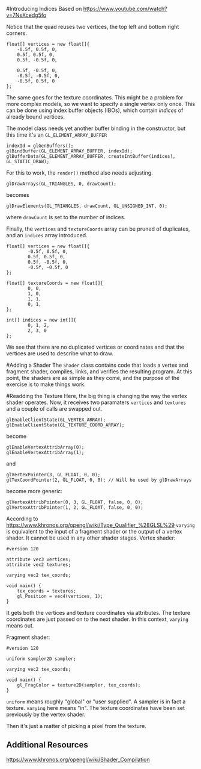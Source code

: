 #Introducing Indices
Based on https://www.youtube.com/watch?v=7NsXcedg5fo

Notice that the quad reuses two vertices, the top left and bottom right corners.
```
float[] vertices = new float[]{
    -0.5f, 0.5f, 0,
    0.5f, 0.5f, 0,
    0.5f, -0.5f, 0,
    
    0.5f, -0.5f, 0,
    -0.5f, -0.5f, 0,
    -0.5f, 0.5f, 0
};
```
The same goes for the texture coordinates. This might be a problem for more complex models, so we want to specify a
single vertex only once. This can be done using index buffer objects (IBOs), which contain _indices_ of already bound vertices.

The model class needs yet another buffer binding in the constructor, but this time it's an `GL_ELEMENT_ARRAY_BUFFER` 
```
indexId = glGenBuffers();
glBindBuffer(GL_ELEMENT_ARRAY_BUFFER, indexId);
glBufferData(GL_ELEMENT_ARRAY_BUFFER, createIntBuffer(indices), GL_STATIC_DRAW);
```

For this to work, the `render()` method also needs adjusting.
```
glDrawArrays(GL_TRIANGLES, 0, drawCount);
```
becomes
```
glDrawElements(GL_TRIANGLES, drawCount, GL_UNSIGNED_INT, 0);
``` 
where `drawCount` is set to the number of indices.

Finally, the `vertices` and `textureCoords` array can be pruned of duplicates, and an `indices` array introduced.

```
float[] vertices = new float[]{
        -0.5f, 0.5f, 0,
        0.5f, 0.5f, 0,
        0.5f, -0.5f, 0,
        -0.5f, -0.5f, 0
};

float[] textureCoords = new float[]{
        0, 0,
        1, 0,
        1, 1,
        0, 1,
};

int[] indices = new int[]{
        0, 1, 2,
        2, 3, 0
};
```
We see that there are no duplicated vertices or coordinates and that the vertices are used to describe what to draw.

#Adding a Shader
The `Shader` class contains code that loads a vertex and fragment shader, compiles, links, and verifies the resulting 
program. At this point, the shaders are as simple as they come, and the purpose of the exercise is to make things work.

#Readding the Texture
Here, the big thing is changing the way the vertex shader operates. Now, 
it receives two paramaters `vertices` and `textures` and a couple of calls
are swapped out.

```
glEnableClientState(GL_VERTEX_ARRAY);
glEnableClientState(GL_TEXTURE_COORD_ARRAY);
```
become

```
glEnableVertexAttribArray(0);
glEnableVertexAttribArray(1);
```

and
``` 
glVertexPointer(3, GL_FLOAT, 0, 0);
glTexCoordPointer(2, GL_FLOAT, 0, 0); // Will be used by glDrawArrays
```
become more generic:
``` 
glVertexAttribPointer(0, 3, GL_FLOAT, false, 0, 0);
glVertexAttribPointer(1, 2, GL_FLOAT, false, 0, 0);
```
According to https://www.khronos.org/opengl/wiki/Type_Qualifier_%28GLSL%29 `varying` is equivalent to the input of a fragment shader or the output of a vertex shader. It cannot be used in any other shader stages. 
Vertex shader:
```
#version 120

attribute vec3 vertices;
attribute vec2 textures;

varying vec2 tex_coords;

void main() {
    tex_coords = textures;
    gl_Position = vec4(vertices, 1);
}
```
It gets both the vertices and texture coordinates via attributes. The texture coordinates are just passed on to the 
next shader. In this context, `varying` means out.  

Fragment shader:
```
#version 120

uniform sampler2D sampler;

varying vec2 tex_coords;

void main() {
    gl_FragColor = texture2D(sampler, tex_coords);
}
```
`uniform` means roughly "global" or "user supplied". A sampler is in fact a texture.
`varying` here means "in". The texture coordinates have been set previously by the vertex shader.

Then it's just a matter of picking a pixel from the texture.

## Additional Resources
https://www.khronos.org/opengl/wiki/Shader_Compilation 
